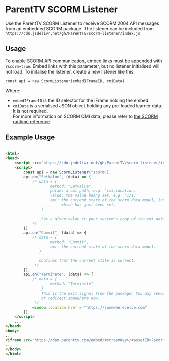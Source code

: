 # ParentTV SCORM Listener

Use the ParentTV SCORM Listener to receive SCORM 2004 API messages from an embedded SCORM package.
The listener can be included from `https://cdn.jsdelivr.net/gh/ParentTV/scorm-listener/index.js`
## Usage
To enable SCORM API communication, embed links must be appended with `?scorm=true`. 
Embed links with this parameter, but no listener initialised will not load. To initalise
the listener, create a new listener like this:
```html
const api = new ScormListener(embedIFrameID, cmiData)
```
Where:
* `embedIFrameID` is the ID selector for the iFrame holding the embed
* `cmiData` is a serialised JSON object holding any pre-loaded learner data. It is not required.  
For more information on SCORM CMI data, please refer to [the SCORM runtime reference](https://scorm.com/scorm-explained/technical-scorm/run-time/run-time-reference/). 
## Example Usage
```html

<html>
<head>
    <script src="https://cdn.jsdelivr.net/gh/ParentTV/scorm-listener/index.js"></script>
    <script>
        const api = new ScormListener("scorm");
        api.on("SetValue", (data) => {
            /* data = {
                    method: "SetValue",
                    param: a cmi path, e.g. "cmi.location,
                    value: the value being set, e.g. "1/1,
                    cmi: the current state of the scorm data model, including the value
                         which has just been set.
                }

                Set a given value in your system's copy of the cmi data.
            */
        })
        api.on("Commit", (data) => {
            /* data = {
                    method: "Commit",
                    cmi: the current state of the scorm data model.
               }

               Confirms that the current state is correct.
             */
        });
        api.on("Terminate", (data) => {
            /* data = {
                    method: "Terminate"
                }
                This is the exit signal from the package. You may remove the iframe,
                or redirect somewhere now.
             */
            window.location.href = "https://somewhere.else.com"
        });
    </script>
    ...
</head>
<body>
...
<iframe src="https://dam.parenttv.com/embed/<streamKey>/<assetID>?scorm=true" id="scorm"/>
...
</body>
</html>

```